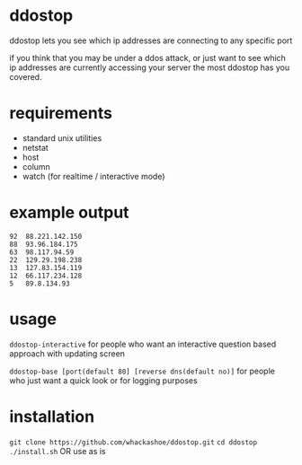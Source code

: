 ddostop
=======

ddostop lets you see which ip addresses are connecting to any specific port

if you think that you may be under a ddos attack, or just want to see which ip addresses are currently accessing your server the most ddostop has you covered.

requirements
============

* standard unix utilities
* netstat
* host
* column
* watch (for realtime / interactive mode)

example output
==============

    92  88.221.142.150  
    88  93.96.184.175  
    63  98.117.94.59   
    22  129.29.198.238   
    13  127.83.154.119   
    12  66.117.234.128  
    5   89.8.134.93     


usage
=====

`ddostop-interactive` for people who want an interactive question based approach with updating screen

`ddostop-base [port(default 80] [reverse dns(default no)]` for people who just want a quick look or for logging purposes



installation
============

`git clone https://github.com/whackashoe/ddostop.git`
`cd ddostop`
`./install.sh` OR use as is
